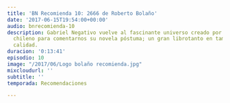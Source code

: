 ```yaml
---
title: 'BN Recomienda 10: 2666 de Roberto Bolaño'
date: '2017-06-15T19:54:00+00:00'
audio: bnrecomienda-10
description: Gabriel Negativo vuelve al fascinante universo creado por este gran escritor
  chileno para comentarnos su novela póstuma; un gran librotanto en tamaño como en
  calidad.
duracion: '0:13:41'
episodio: 10
image: "/2017/06/Logo bolaño recomienda.jpg"
mixcloudurl: ''
subtitle: ''
temporada: Recomendaciones

---
```

